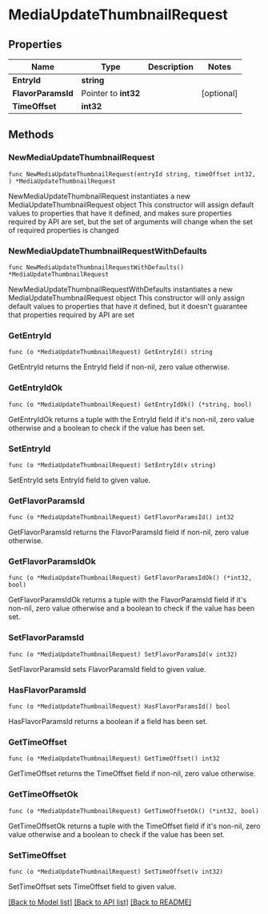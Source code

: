 # MediaUpdateThumbnailRequest

## Properties

Name | Type | Description | Notes
------------ | ------------- | ------------- | -------------
**EntryId** | **string** |  | 
**FlavorParamsId** | Pointer to **int32** |  | [optional] 
**TimeOffset** | **int32** |  | 

## Methods

### NewMediaUpdateThumbnailRequest

`func NewMediaUpdateThumbnailRequest(entryId string, timeOffset int32, ) *MediaUpdateThumbnailRequest`

NewMediaUpdateThumbnailRequest instantiates a new MediaUpdateThumbnailRequest object
This constructor will assign default values to properties that have it defined,
and makes sure properties required by API are set, but the set of arguments
will change when the set of required properties is changed

### NewMediaUpdateThumbnailRequestWithDefaults

`func NewMediaUpdateThumbnailRequestWithDefaults() *MediaUpdateThumbnailRequest`

NewMediaUpdateThumbnailRequestWithDefaults instantiates a new MediaUpdateThumbnailRequest object
This constructor will only assign default values to properties that have it defined,
but it doesn't guarantee that properties required by API are set

### GetEntryId

`func (o *MediaUpdateThumbnailRequest) GetEntryId() string`

GetEntryId returns the EntryId field if non-nil, zero value otherwise.

### GetEntryIdOk

`func (o *MediaUpdateThumbnailRequest) GetEntryIdOk() (*string, bool)`

GetEntryIdOk returns a tuple with the EntryId field if it's non-nil, zero value otherwise
and a boolean to check if the value has been set.

### SetEntryId

`func (o *MediaUpdateThumbnailRequest) SetEntryId(v string)`

SetEntryId sets EntryId field to given value.


### GetFlavorParamsId

`func (o *MediaUpdateThumbnailRequest) GetFlavorParamsId() int32`

GetFlavorParamsId returns the FlavorParamsId field if non-nil, zero value otherwise.

### GetFlavorParamsIdOk

`func (o *MediaUpdateThumbnailRequest) GetFlavorParamsIdOk() (*int32, bool)`

GetFlavorParamsIdOk returns a tuple with the FlavorParamsId field if it's non-nil, zero value otherwise
and a boolean to check if the value has been set.

### SetFlavorParamsId

`func (o *MediaUpdateThumbnailRequest) SetFlavorParamsId(v int32)`

SetFlavorParamsId sets FlavorParamsId field to given value.

### HasFlavorParamsId

`func (o *MediaUpdateThumbnailRequest) HasFlavorParamsId() bool`

HasFlavorParamsId returns a boolean if a field has been set.

### GetTimeOffset

`func (o *MediaUpdateThumbnailRequest) GetTimeOffset() int32`

GetTimeOffset returns the TimeOffset field if non-nil, zero value otherwise.

### GetTimeOffsetOk

`func (o *MediaUpdateThumbnailRequest) GetTimeOffsetOk() (*int32, bool)`

GetTimeOffsetOk returns a tuple with the TimeOffset field if it's non-nil, zero value otherwise
and a boolean to check if the value has been set.

### SetTimeOffset

`func (o *MediaUpdateThumbnailRequest) SetTimeOffset(v int32)`

SetTimeOffset sets TimeOffset field to given value.



[[Back to Model list]](../README.md#documentation-for-models) [[Back to API list]](../README.md#documentation-for-api-endpoints) [[Back to README]](../README.md)


